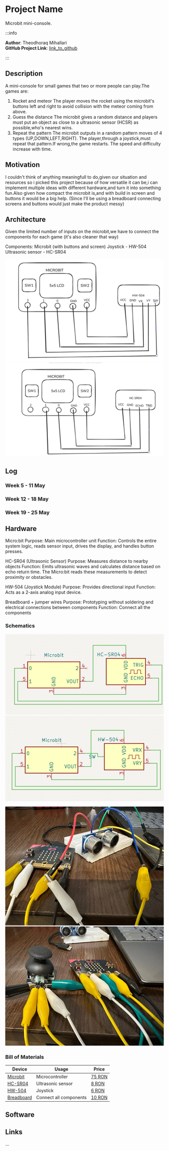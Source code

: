 # Project Name
Microbit mini-console.

:::info 

**Author**: Theodhoraq Mihallari \
**GitHub Project Link**: [link_to_github](https://github.com/UPB-PMRust-Students/proiect-todi-mih)

:::

## Description

A mini-console for small games that two or more people can play.The games are:
1) Rocket and meteor 
The player moves the rocket using the microbit's buttons left and right
to avoid collision with the meteor coming from above.
2) Guess the distance
The microbit gives a random distance and players must put an object as close to
a ultrasonic sensor (HCSR) as possible,who's nearest wins.
3) Repeat the pattern
The microbit outputs in a random pattern moves of 4 types (UP,DOWN,LEFT,RIGHT).
The player,through a joystick,must repeat that pattern.If wrong,the game restarts.
The speed and difficulty increase with time.

## Motivation

I couldn't think of anything meaningfull to do,given our situation and resources
so i picked this project because of how versatile it can be,i can implement multiple
ideas with different hardware,and turn it into something fun.Also given how compact 
the microbit is,and with build in screen and buttons it would be a big help.
(Since I'll be using a breadboard connecting screens and buttons would just make 
the product messy)

## Architecture 

Given the limited number of inputs on the microbit,we have to connect the components 
for each game (it's also cleaner that way)

Components:
Microbit (with buttons and screen)
Joystick - HW-504
Ultrasonic sensor - HC-SR04

![Architecture Diagram 1](arch1.webp)
![Architecture Diagram 2](arch2.webp)

## Log

<!-- write your progress here every week -->

### Week 5 - 11 May

### Week 12 - 18 May

### Week 19 - 25 May

## Hardware

Micro:bit
Purpose: Main microcontroller unit
Function: Controls the entire system logic, reads sensor input, drives the display, and handles button presses. 

HC-SR04 (Ultrasonic Sensor)
Purpose: Measures distance to nearby objects
Function: Emits ultrasonic waves and calculates distance based on echo return time. The Micro:bit reads these measurements to detect proximity or obstacles.

HW-504 (Joystick Module)
Purpose: Provides directional input
Function: Acts as a 2-axis analog input device. 

Breadboard + jumper wires
Purpose: Prototyping without soldering and electrical connections between components
Function: Connect all the components

### Schematics

![Schematic 1](no1.svg)
![Schematic 2](no2.svg)

![Photo 1](pic1.webp)
![Photo 2](pic2.webp)

### Bill of Materials

| Device                                                                                       | Usage                  | Price                                                                                                                                                                                                                                   |
|----------------------------------------------------------------------------------------------|------------------------|-----------------------------------------------------------------------------------------------------------------------------------------------------------------------------------------------------------------------------------------|
| [Microbit](https://microbit.org/get-started/what-is-the-microbit/)                          | Microcontroller        | [75 RON](https://microbit.org/buy/bbc-microbit-go/)                                                                                                                                                                                    |
| [HC-SR04](https://sites.google.com/site/arduinoelectronicasiprogramare/arduino-si-senzori/1) | Ultrasonic sensor      | [8 RON](https://www.optimusdigital.ro/ro/senzori-senzori-de-distanta/8150-senzor-de-distana-ultrasonic-hc-sr04p-3-55-v.html)                                                                                                           |
| [HW-504](https://docs.cirkitdesigner.com/component/fa55a084-79fb-4baa-914f-2151a791a6b0/joystick-module) | Joystick               | [6 RON](https://ardushop.ro/ro/electronica/1627-modul-joystick-6427854024459.html)                                                                                                              |
| [Breadboard](https://magpi.raspberrypi.com/articles/breadboard-tutorial)                     | Connect all components | [10 RON](https://ardushop.ro/ro/electronica/84-breadboard-400-6427854020949.html)                                                                                                               |

## Software

## Links

<!-- Add a few links that inspired you and that you think you will use for your project -->
...
